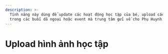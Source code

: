 ```yaml
---
description: >-
  Tính năng này dùng để update các hoạt động học tập của bé, upload các hình ảnh
  trong các buổi dã ngoại hoặc event mà trung tâm gửi về cho Phụ Huynh.
---
```


# Upload hình ảnh học tập

